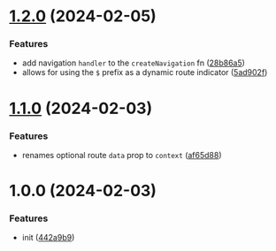# [1.2.0](https://github.com/bent10/headless-route/compare/v1.1.0...v1.2.0) (2024-02-05)


### Features

* add navigation `handler` to the `createNavigation` fn ([28b86a5](https://github.com/bent10/headless-route/commit/28b86a57a3213909d0b969e62b8e44115e1cca2e))
* allows for using the `$` prefix as a dynamic route indicator ([5ad902f](https://github.com/bent10/headless-route/commit/5ad902f060564b34249272bec0db4a660cff8e1a))

# [1.1.0](https://github.com/bent10/headless-route/compare/v1.0.0...v1.1.0) (2024-02-03)


### Features

* renames optional route `data` prop to `context` ([af65d88](https://github.com/bent10/headless-route/commit/af65d88b7624edb7d3f83e5e5eff0d43c54fdf62))

# 1.0.0 (2024-02-03)


### Features

* init ([442a9b9](https://github.com/bent10/headless-route/commit/442a9b9e7efc4f97bfd7235fb21ad2b2f1b3f2f5))
